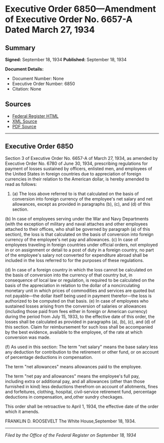 # Executive Order 6850—Amendment of Executive Order No. 6657-A Dated March 27, 1934

## Summary

**Signed:** September 18, 1934
**Published:** September 18, 1934

**Document Details:**
- Document Number: None
- Executive Order Number: 6850
- Citation: None

## Sources
- [Federal Register HTML](https://www.presidency.ucsb.edu/documents/executive-order-6850-amendment-executive-order-no-6657-dated-march-27-1934)
- [XML Source](None)
- [PDF Source](None)

---

## Executive Order 6850

Section 3 of Executive Order No. 6657-A of March 27, 1934, as amended by Executive Order No. 6780 of June 30, 1934, prescribing regulations for payment of losses sustained by officers, enlisted men, and employees of the United States in foreign countries due to appreciation of foreign currencies in their relation to the American dollar, is hereby amended to read as follows:
1. (a) The loss above referred to is that calculated on the basis of conversion into foreign currency of the employee's net salary and net allowances, except as provided in paragraphs (b), (c), and (d) of this section.

(b) In case of employees serving under the War and Navy Departments (with the exception of military and naval attaches and other employees attached to their offices, who shall be governed by paragraph (a) of this section), the loss is that calculated on the basis of conversion into foreign currency of the employee's net pay and allowances.
(c) In case of employees traveling in foreign countries under official orders, not employed in or on assignment or detail to a post of duty in a foreign country, no part of the employee's salary not converted for expenditure abroad shall be included in the loss referred to for the purposes of these regulations.

(d) In case of a foreign country in which the loss cannot be calculated on the basis of conversion into the currency of that country but, in consequence of local law or regulation, is required to be calculated on the basis of the appreciation in relation to the dollar of a noncirculating monetary unit in which prices of commodities and services are quoted but not payable—the dollar itself being used in payment therefor—the loss is authorized to be computed on that basis.
(e) In case of employees who sustained losses arising from the conversion of salaries or allowances (including those paid from fees either in foreign or American currency) during the period from July 15, 1933, to the effective date of this order, the losses shall be calculated as provided in paragraphs (a), (b), (c), and (d) of this section. Claim for reimbursement for such loss shall be accompanied by the best evidence, available to the employee, of the rate at which conversion was made.

(f) As used in this section:
The term "net salary" means the base salary less any deduction for contribution to the retirement or other fund, or on account of percentage deductions in compensation.

The term "net allowances" means allowances paid to the employee.

The term "net pay and allowances" means the employee's full pay, including extra or additional pay, and all allowances (other than those furnished in kind) less deductions therefrom on account of allotments, fines and forfeitures, clothing, hospital, civil-service retirement fund, percentage deductions in compensation, and,other sundry checkages.

This order shall be retroactive to April 1, 1934, the effective date of the order which it amends.

FRANKLIN D. ROOSEVELT
The White House,September 18, 1934.

---

*Filed by the Office of the Federal Register on September 18, 1934*
